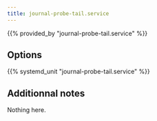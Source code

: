 ```yaml
---
title: journal-probe-tail.service
---
```


{{% provided_by "journal-probe-tail.service" %}}

## Options

{{% systemd_unit "journal-probe-tail.service" %}}

## Additionnal notes

Nothing here.